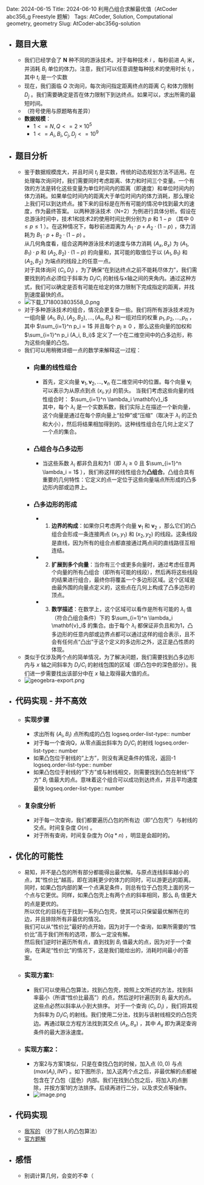 Date: 2024-06-15
Title: 2024-06-10 利用凸组合求解最优值（AtCoder abc356_g Freestyle 题解）
Tags: AtCoder, Solution, Computational geometry, geometry
Slug: AtCoder-abc356g-solution

- ## 题目大意
	- 我们已经学会了 **N** 种不同的游泳技术。对于每种技术 $i$ ，每秒前进 $A_{i}$ 米，并消耗 $B_{i}$ 单位的体力。注意，我们可以任意调整每种技术的使用时长 $t_i$ ，其中 $t_i$ 是一个实数
	- 现在，我们面临 $Q$ 次询问，每次询问指定距离终点的距离 $C_j$ 和体力限制 $D_j$ 。我们需要确定是否在体力限制下到达终点。如果可以，求出所需的最短时间。
	- （符号使用与原题略有差异）
	- **数据规模**：
		- $1 <= N, Q <= 2 \times 10^5$
		- $1 <= A_i, B_i, C_j, D_j <= 10^9$
- ## 题目分析
	- 鉴于数据规模庞大，并且时间 $t_i$ 是实数，传统的动态规划方法不适用。在处理每次询问时，我们需要同时考虑距离、体力和时间三个变量。一个有效的方法是转化这些变量为单位时间内的距离（即速度）和单位时间内的体力消耗。如果单位时间内的距离大于单位时间内的体力消耗，那么理论上我们可以到达终点。接下来的目标是在所有可能的情况中找到最大的速度，作为最终答案。
	  以两种游泳技术（N=2）为例进行具体分析。假设在总游泳时间中，技术1和技术2的使用时间比例分别为 $p$ 和 $1-p$ （其中 $0 \leq p \leq 1$ ）。在这种情况下，每秒前进距离为 $A_1 \cdot p + A_2 \cdot (1 - p)$ ，体力消耗为 $B_1 \cdot p + B_2 \cdot (1 - p)$ 。  
	  从几何角度看，组合这两种游泳技术的速度与体力消耗 $(A_x, B_x)$ 为 $(A_1, B_1) \cdot p$ 和 $(A_2, B_2) \cdot (1 - p)$ 的向量和，其可能的取值位于以 $(A_1, B_1)$ 和 $(A_2, B_2)$ 为端点的线段上的任意一点。  
	  对于具体询问 $(C_i, D_i)$ ，为了确保“在到达终点之前不能耗尽体力”，我们需要找到的点必须位于斜率为 $D_i/C_i$ 的射线与x轴之间的夹角内。通过这种方式，我们可以确定是否有可能在给定的体力限制下完成指定的距离，并找到速度最快的点。  
	- ![下载_1718003803558_0.png](https://raw.githubusercontent.com/Wizmann/assets/965294986c47c3153fe9cd4e831748903ba224ef/wizmann-pic/24-06-15/%E4%B8%8B%E8%BD%BD_1718003803558_0.png)
	- 对于多种游泳技术的组合，情况会更复杂一些。我们将所有游泳技术视为一组向量 $(A_1, B_1), (A_2, B_2), \ldots, (A_n, B_n)$ 和一组对应的权重 $p_1, p_2, \ldots, p_n$ ，其中 $\sum_{i=1}^n p_i = 1$ 并且每个 $p_i \geq 0$ ，那么这些向量的加权和 $\sum_{i=1}^n p_i (A_i, B_i)$ 定义了一个在二维空间中的凸多边形，称为这些向量的凸包。
	- 我们可以用稍微详细一点的数学来解释这一过程：
		- ### 向量的线性组合
			- 首先，定义向量 $\mathbf{v}_1, \mathbf{v}_2, \ldots, \mathbf{v}_n$ 在二维空间中的位置。每个向量 $\mathbf{v}_i$ 可以表示为从原点到点 $(x_i, y_i)$ 的箭头。
			  当我们考虑这些向量的线性组合时： $\sum_{i=1}^n \lambda_i \mathbf{v}_i$  
			  其中，每个 $\lambda_i$ 是一个实数系数，我们实际上在描述一个新向量，这个向量是通过在每个原向量上“拉伸”或“压缩”（取决于 $\lambda_i$ 的正负和大小），然后将结果相加得到的。这种线性组合在几何上定义了一个点的集合。  
		- ### 凸组合与凸多边形
			- 当这些系数 $\lambda_i$ 都非负且和为1（即 $\lambda_i \geq 0$ 且 $\sum_{i=1}^n \lambda_i = 1$ ），我们称这样的线性组合为**凸组合**。凸组合具有重要的几何特性：它定义的点一定位于这些向量端点所形成的凸多边形内部或边界上。
		- ### 凸多边形的形成
			- 1. **边界的构成**：如果你只考虑两个向量 $\mathbf{v}_1$ 和 $\mathbf{v}_2$ ，那么它们的凸组合会形成一条连接两点 $(x_1, y_1)$ 和 $(x_2, y_2)$ 的线段。这条线段是直线，因为所有的组合点都直接通过两点间的直线路径互相连结。
			- 2. **扩展到多个向量**：当你有三个或更多向量时，通过考虑任意两个向量的所有凸组合（即所有可能的线段），然后再将这些线段的结果进行组合，最终你将覆盖一个多边形区域。这个区域是由最外围的向量点定义的，这些点在几何上构成了凸多边形的顶点。
			- 3. **数学描述**：在数学上，这个区域可以看作是所有可能的 $\lambda_i$ 值（符合凸组合条件）下的 $\sum_{i=1}^n \lambda_i \mathbf{v}_i$ 的集合。由于每个 $\lambda_i$ 都保证非负且和为1，凸多边形的任意内部或边界点都可以通过这样的组合表示，且不会有任何点“凸出”于这个定义的多边形之外，这正是凸性质的体现。
	- 类似于仅涉及两个点的简单情况，为了解决问题，我们需要找到凸多边形内与 $x$ 轴之间斜率为 $D_i/C_i$ 的射线包围的区域（即凸包中的深色部分）。我们进一步需要找出该部分中在 $x$ 轴上取得最大值的点。
	- ![geogebra-export.png](https://raw.githubusercontent.com/Wizmann/assets/965294986c47c3153fe9cd4e831748903ba224ef/wizmann-pic/24-06-15/geogebra-export_1718034870873_0.png)
- ## 代码实现 - 并不高效
	- ### 实现步骤
		- 求出所有 $(A_i, B_i)$ 点所构成的凸包
		  logseq.order-list-type:: number
		- 对于每一个查询Q，从零点画出斜率为 $D_i / C_i$ 的射线
		  logseq.order-list-type:: number
		- 如果凸包位于射线的“上方”，则没有满足条件的情况，返回-1
		  logseq.order-list-type:: number
		- 如果凸包位于射线的“下方”或与射线相交，则需要找到凸包在射线“下方” $B_i$ 值最大的点。意味着这个组合可以成功到达终点，并且平均速度最快
		  logseq.order-list-type:: number
	- ### 复杂度分析
		- 对于每一次查询，我们都要遍历凸包的所有边（即“凸包壳”）与射线的交点。时间复杂度 $O(n)$ 。
		- 对于所有查询，时间复杂度为 $O(q * n)$ ，明显是会超时的。
- ## 优化的可能性
	- 易知，并不是凸包的所有部分都能得出最优解。与原点连线斜率越小的点，其“性价比”越高，即在消耗更少的体力的同时，可以游更远的距离。
	  同时，如果凸包内部的某一个点满足条件，则总有位于凸包壳上面的另一个点与它更优。同样，如果凸包壳上有两个点的斜率相同，那么 $B_i$ 值更大的点是更优的。  
	  所以优化的目标在于找到一系列凸包壳，使其可以只保留最优解所在的边，并且排除所有非最优的情况。  
	  我们可以从“性价比”最好的点开始，因为对于一个查询，如果所需要的“性价比”高于我们所有的选项，那么一定没有解。  
	  然后我们逆时针遍历所有点，直到找到 $B_i$ 值最大的点，因为对于一个查询，在满足“性价比”的情况下，这是我们能给出的，消耗时间最小的答案。  
	- ### 实现方案1:
		- 我们可以使用凸包算法，找到凸包壳，按照上文所述的方法，找到斜率最小（所谓“性价比最高”）的点，然后逆时针遍历到 $B_i$ 最大的点。这些点必然以斜率从小到大排序。
		  对于一个查询 $(C_i, D_i)$ ，我们将其视为斜率为 $D_i / C_i$ 的射线。我们使用二分法，找到与该射线相交的凸包壳边。再通过联立方程方法找到其交点 $(A_x, B_x)$ ，其中 $A_x$ 即为满足查询条件的最大游泳速度。  
	- ### 实现方案2：
		- 方案2与方案1类似，只是在查找凸包的时候，加入点 $(0, 0)$ 与点 $(max(A_i), INF)$ 。如下图所示，加入这两个点之后，非最优解的点都被包含在了凸包（蓝色）内部。我们在找到凸包之后，将加入的点删除，并按方案1的方法排序。后续再进行二分，以及求交点等操作。
		- ![image.png](https://raw.githubusercontent.com/Wizmann/assets/965294986c47c3153fe9cd4e831748903ba224ef/wizmann-pic/24-06-15/image_1718464319087_0.png)
- ## 代码实现
	- [我写的](https://atcoder.jp/contests/abc356/submissions/54463383) （抄了别人的凸包算法）
	- [官方题解](https://atcoder.jp/contests/abc356/editorial/10145)
- ## 感悟
	- 别调计算几何，会变的不幸（
